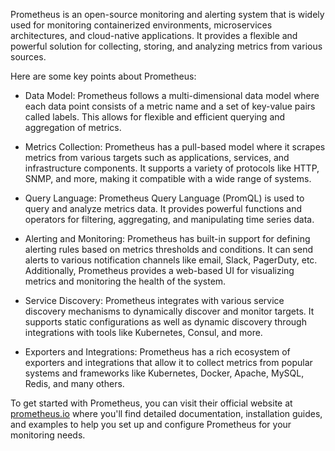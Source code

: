   
Prometheus is an open-source monitoring and alerting system that is widely used for monitoring containerized environments, microservices architectures, and cloud-native applications. It provides a flexible and powerful solution for collecting, storing, and analyzing metrics from various sources.

Here are some key points about Prometheus:

- Data Model: Prometheus follows a multi-dimensional data model where each data point consists of a metric name and a set of key-value pairs called labels. This allows for flexible and efficient querying and aggregation of metrics.
    
- Metrics Collection: Prometheus has a pull-based model where it scrapes metrics from various targets such as applications, services, and infrastructure components. It supports a variety of protocols like HTTP, SNMP, and more, making it compatible with a wide range of systems.
    
- Query Language: Prometheus Query Language (PromQL) is used to query and analyze metrics data. It provides powerful functions and operators for filtering, aggregating, and manipulating time series data.
    
- Alerting and Monitoring: Prometheus has built-in support for defining alerting rules based on metrics thresholds and conditions. It can send alerts to various notification channels like email, Slack, PagerDuty, etc. Additionally, Prometheus provides a web-based UI for visualizing metrics and monitoring the health of the system.
    
- Service Discovery: Prometheus integrates with various service discovery mechanisms to dynamically discover and monitor targets. It supports static configurations as well as dynamic discovery through integrations with tools like Kubernetes, Consul, and more.
    
- Exporters and Integrations: Prometheus has a rich ecosystem of exporters and integrations that allow it to collect metrics from popular systems and frameworks like Kubernetes, Docker, Apache, MySQL, Redis, and many others.
    

To get started with Prometheus, you can visit their official website at [prometheus.io](https://prometheus.io/) where you'll find detailed documentation, installation guides, and examples to help you set up and configure Prometheus for your monitoring needs.
